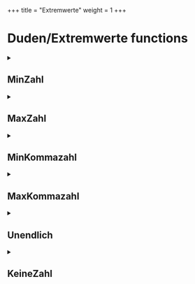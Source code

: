 +++
title = "Extremwerte"
weight = 1
+++
# Duden/Extremwerte functions
<details>
<summary><h2>MinZahl</h2></summary>
<ul>
<pre>
Gibt -9223372036854775807 zurück.
</pre>
</li>
	<li>Return type: <code>Zahl</code></li>
</ul>

<h3>Aliases</h3>
<ol>
	<li><code>&#34;der minimale Wert einer Zahl&#34;</code></li>
</ol>

<h3>Implementation</h3>
<pre class="language-ddp" tabindex="0">
<code class="language-ddp">
Gib -9223372036854775807 zurück.

</code>
</pre>
</details>

<details>
<summary><h2>MaxZahl</h2></summary>
<ul>
<pre>
Gibt 9223372036854775807 zurück.
</pre>
</li>
	<li>Return type: <code>Zahl</code></li>
</ul>

<h3>Aliases</h3>
<ol>
	<li><code>&#34;der maximale Wert einer Zahl&#34;</code></li>
</ol>

<h3>Implementation</h3>
<pre class="language-ddp" tabindex="0">
<code class="language-ddp">
Gib 9223372036854775807 zurück.

</code>
</pre>
</details>

<details>
<summary><h2>MinKommazahl</h2></summary>
<ul>
<pre>
Gibt -1,79769313486231 * 10^308 zurück.
</pre>
</li>
	<li>Return type: <code>Kommazahl</code></li>
</ul>

<h3>Aliases</h3>
<ol>
	<li><code>&#34;der minimale Wert einer Kommazahl&#34;</code></li>
</ol>

<h3>Implementation</h3>
<pre class="language-ddp" tabindex="0">
<code class="language-ddp">
Gib -1,7976931348623158 mal 10 hoch 308 zurück.

</code>
</pre>
</details>

<details>
<summary><h2>MaxKommazahl</h2></summary>
<ul>
<pre>
Gibt 1,79769313486231 * 10^308 zurück.
</pre>
</li>
	<li>Return type: <code>Kommazahl</code></li>
</ul>

<h3>Aliases</h3>
<ol>
	<li><code>&#34;der maximale Wert einer Kommazahl&#34;</code></li>
</ol>

<h3>Implementation</h3>
<pre class="language-ddp" tabindex="0">
<code class="language-ddp">
Gib 1,7976931348623158 mal 10 hoch 308 zurück.

</code>
</pre>
</details>

<details>
<summary><h2>Unendlich</h2></summary>
<ul>
<pre>
Gibt Unendlich (1 durch 0) zurück.
</pre>
</li>
	<li>Return type: <code>Kommazahl</code></li>
</ul>

<h3>Aliases</h3>
<ol>
	<li><code>&#34;Unendlich&#34;</code></li>
</ol>

<h3>Implementation</h3>
<pre class="language-ddp" tabindex="0">
<code class="language-ddp">
Gib 1 durch 0 zurück.

</code>
</pre>
</details>

<details>
<summary><h2>KeineZahl</h2></summary>
<ul>
<pre>
Gibt NaN (0 durch 0) zurück.
</pre>
</li>
	<li>Return type: <code>Kommazahl</code></li>
</ul>

<h3>Aliases</h3>
<ol>
	<li><code>&#34;keine Zahl&#34;</code></li>
</ol>

<h3>Implementation</h3>
<pre class="language-ddp" tabindex="0">
<code class="language-ddp">
Gib 0,0 durch 0,0 zurück.

</code>
</pre>
</details>


